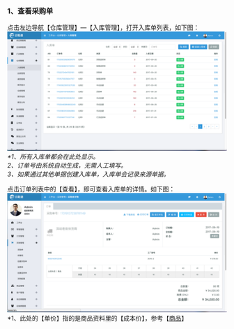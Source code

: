 ### 1、查看采购单

点击左边导航【仓库管理】—【入库管理】，打开入库单列表，如下图：![](/assets/kcgl-rkd-1.png)_\*1、所有入库单都会在此处显示。  
  2、订单号由系统自动生成，无需人工填写。  
  3、如果通过其他单据创建入库单，入库单会记录来源单据。_

点击订单列表中的【查看】，即可查看入库单的详情。如下图：![](/assets/cggl-cgd-2.png)\*1、此处的【单价】指的是商品资料里的【成本价】，参考【[商品](/shang-pin-guan-li/shang-pin.md)】

